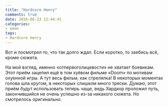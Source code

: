 ```yaml
---
title: "Hardcore Henry"
comments: true
date: 2016-06-23 12:44:41
categories:
- кино
tags:
- Hardcore Henry
---
```

Вот и&nbsp;посмотрел то, что так долго ждал. Если коротко, то&nbsp;заебись всё, кроме сюжета.

На&nbsp;мой взгляд, именно &laquo;отпервоголицевости&raquo; не&nbsp;хватает боевикам. Этот приём зацепил ещё в&nbsp;том хуёвом фильме &laquo;Doom&raquo; по&nbsp;мотивам охуенной игры. А&nbsp;тут весь фильм, как стрелялка! В&nbsp;некоторых моментах голова шла кругом, в&nbsp;некоторых слишком много тряски. Думаю, этот приём будут использовать теперь чаще, ведь Хардкор проложил путь, закончившийся не&nbsp;очень успешно <nobr>из-за</nobr> никакого сюжета. Но смотрелось оригинально.